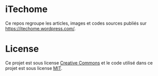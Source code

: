 # iTechome

Ce repos regroupe les articles, images et codes sources publiés sur https://itechome.wordpress.com/.

# License

Ce projet est sous license [Creative Commons](http://creativecommons.org/licenses/by-nc-sa/4.0/) et le code utilisé dans ce projet est sous license [MIT](http://opensource.org/licenses/mit-license.php).
